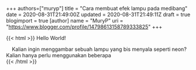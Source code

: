 +++
 authors=["muryp"] 
title = "Cara membuat efek lampu pada medibang"
date = 2020-08-31T21:49:00Z
updated = 2020-08-31T21:49:11Z
draft = true
blogimport = true 
[author]
	name = "MuryP"
	uri = "https://www.blogger.com/profile/14798613158789333825"
+++

 {{< html >}} 
Hello World!<div><span>&nbsp; &nbsp; Kalian ingin menggambar sebuah lampu yang bis menyala seperti neon? Kalian hanya perlu menggunakan beberapa</span><br /></div>
{{< /html >}}
